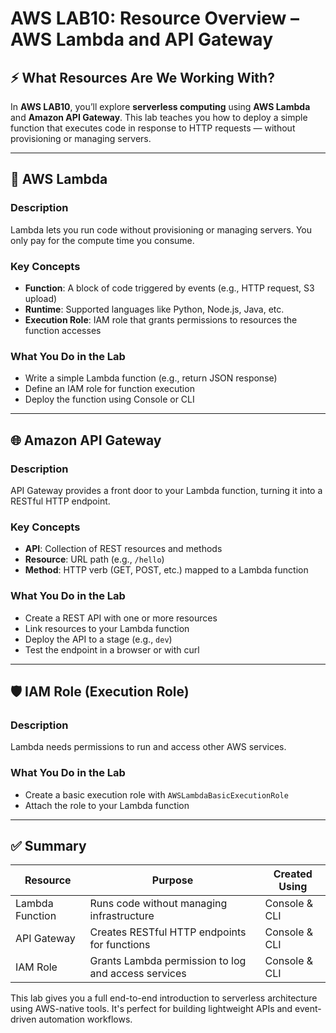 # AWS LAB10: Resource Overview – AWS Lambda and API Gateway

## ⚡ What Resources Are We Working With?

In **AWS LAB10**, you’ll explore **serverless computing** using **AWS Lambda** and **Amazon API Gateway**. This lab teaches you how to deploy a simple function that executes code in response to HTTP requests — without provisioning or managing servers.

---

## 🧠 AWS Lambda

### Description
Lambda lets you run code without provisioning or managing servers. You only pay for the compute time you consume.

### Key Concepts
- **Function**: A block of code triggered by events (e.g., HTTP request, S3 upload)
- **Runtime**: Supported languages like Python, Node.js, Java, etc.
- **Execution Role**: IAM role that grants permissions to resources the function accesses

### What You Do in the Lab
- Write a simple Lambda function (e.g., return JSON response)
- Define an IAM role for function execution
- Deploy the function using Console or CLI

---

## 🌐 Amazon API Gateway

### Description
API Gateway provides a front door to your Lambda function, turning it into a RESTful HTTP endpoint.

### Key Concepts
- **API**: Collection of REST resources and methods
- **Resource**: URL path (e.g., `/hello`)
- **Method**: HTTP verb (GET, POST, etc.) mapped to a Lambda function

### What You Do in the Lab
- Create a REST API with one or more resources
- Link resources to your Lambda function
- Deploy the API to a stage (e.g., `dev`)
- Test the endpoint in a browser or with curl

---

## 🛡️ IAM Role (Execution Role)

### Description
Lambda needs permissions to run and access other AWS services.

### What You Do in the Lab
- Create a basic execution role with `AWSLambdaBasicExecutionRole`
- Attach the role to your Lambda function

---

## ✅ Summary

| Resource         | Purpose                                             | Created Using    |
|------------------|------------------------------------------------------|------------------|
| Lambda Function  | Runs code without managing infrastructure           | Console & CLI    |
| API Gateway      | Creates RESTful HTTP endpoints for functions        | Console & CLI    |
| IAM Role         | Grants Lambda permission to log and access services | Console & CLI    |

This lab gives you a full end-to-end introduction to serverless architecture using AWS-native tools. It's perfect for building lightweight APIs and event-driven automation workflows.

